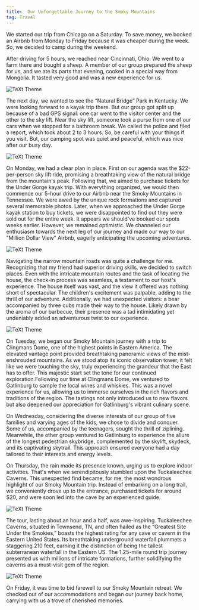 ```yaml
---
title:  Our Unforgettable Journey to the Smoky Mountains
tag: Travel
---
```


We started our trip from Chicago on a Saturday. To save money, we booked an Airbnb from Monday to Friday because it was cheaper during the week. So, we decided to camp during the weekend.

After driving for 5 hours, we reached near Cincinnati, Ohio. We went to a farm there and bought a sheep. A member of our group prepared the sheep for us, and we ate its parts that evening, cooked in a special way from Mongolia. It tasted very good and was a new experience for us.

![TeXt Theme](https://storage.cloud.google.com/twittersheet-275317/cdc_dataset_de_interview/camping_kids.JPEG)

The next day, we wanted to see the “Natural Bridge” Park in Kentucky. We were looking forward to a kayak trip there. But our group got split up because of a bad GPS signal: one car went to the visitor center and the other to the sky lift. Near the sky lift, someone took a purse from one of our cars when we stopped for a bathroom break. We called the police and filed a report, which took about 2 to 3 hours. So, be careful with your things if you visit. But, our camping spot was quiet and peaceful, which was nice after our busy day. 

![TeXt Theme](https://storage.cloud.google.com/twittersheet-275317/cdc_dataset_de_interview/natural_bridge.JPEG)

On Monday, we had a clear plan in place. First on our agenda was the $22-per-person sky lift ride, promising a breathtaking view of the natural bridge from the mountain's peak. Following that, we aimed to purchase tickets for the Under Gorge kayak trip. With everything organized, we would then commence our 5-hour drive to our Airbnb near the Smoky Mountains in Tennessee. We were awed by the unique rock formations and captured several memorable photos. Later, when we approached the Under Gorge kayak station to buy tickets, we were disappointed to find out they were sold out for the entire week. It appears we should've booked our spots weeks earlier. However, we remained optimistic. We channeled our enthusiasm towards the next leg of our journey and made our way to our "Million Dollar View" Airbnb, eagerly anticipating the upcoming adventures.


![TeXt Theme](https://storage.googleapis.com/twittersheet-275317/cdc_dataset_de_interview/airbnb_oyka_zoloo_irmuun.JPEG)


Navigating the narrow mountain roads was quite a challenge for me. Recognizing that my friend had superior driving skills, we decided to switch places. Even with the intricate mountain routes and the task of locating the house, the check-in process was seamless, a testament to our host's experience. The house itself was vast, and the view it offered was nothing short of spectacular. The children's excitement was palpable, adding to the thrill of our adventure. Additionally, we had unexpected visitors: a bear accompanied by three cubs made their way to the house. Likely drawn by the aroma of our barbecue, their presence was a tad intimidating yet undeniably added an adventurous twist to our experience.

![TeXt Theme](https://storage.googleapis.com/twittersheet-275317/cdc_dataset_de_interview/bears.JPEG)

On Tuesday, we began our Smoky Mountain journey with a trip to Clingmans Dome, one of the highest points in Eastern America. The elevated vantage point provided breathtaking panoramic views of the mist-enshrouded mountains. As we stood atop its iconic observation tower, it felt like we were touching the sky, truly experiencing the grandeur that the East has to offer. This majestic start set the tone for our continued exploration.Following our time at Clingmans Dome, we ventured to Gatlinburg to sample the local wines and whiskies. This was a novel experience for us, allowing us to immerse ourselves in the rich flavors and traditions of the region. The tastings not only introduced us to new flavors but also deepened our appreciation for Gatlinburg's vibrant culinary scene.

On Wednesday, considering the diverse interests of our group of five families and varying ages of the kids, we chose to divide and conquer. Some of us, accompanied by the teenagers, sought the thrill of ziplining. Meanwhile, the other group ventured to Gatlinburg to experience the allure of the longest pedestrian skybridge, complemented by the skylift, skydeck, and its captivating skytrail. This approach ensured everyone had a day tailored to their interests and energy levels.

On Thursday, the rain made its presence known, urging us to explore indoor activities. That's when we serendipitously stumbled upon the Tuckaleechee Caverns. This unexpected find became, for me, the most wondrous highlight of our Smoky Mountain trip. Instead of embarking on a long trail, we conveniently drove up to the entrance, purchased tickets for around $20, and were soon led into the cave by an experienced guide.

![TeXt Theme](https://storage.googleapis.com/twittersheet-275317/cdc_dataset_de_interview/tuckaleechee_river.JPEG)

The tour, lasting about an hour and a half, was awe-inspiring. Tuckaleechee Caverns, situated in Townsend, TN, and often hailed as the “Greatest Site Under the Smokies,” boasts the highest rating for any cave or cavern in the Eastern United States. Its breathtaking underground waterfall plummets a staggering 210 feet, earning it the distinction of being the tallest subterranean waterfall in the Eastern US. The 1.25-mile round trip journey presented us with millions of intricate formations, further solidifying the caverns as a must-visit gem of the region.

![TeXt Theme](https://storage.googleapis.com/twittersheet-275317/cdc_dataset_de_interview/tuckaleechee_water_fall.JPEG)

On Friday, it was time to bid farewell to our Smoky Mountain retreat. We checked out of our accommodations and began our journey back home, carrying with us a trove of cherished memories.

